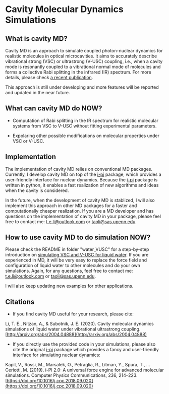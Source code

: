 # Cavity Molecular Dynamics Simulations

## What is cavity MD?

Cavity MD is an approach to simulate coupled photon-nuclear dynamics for realistic molecules in optical microcavities. It aims to accurately describe vibrational strong (VSC) or ultrastrong (V-USC) coupling, i.e., when a cavity mode is resonantly coupled to a vibrational normal mode of molecules and forms a collective Rabi splitting in the infrared (IR) spectrum. For more details, please check [a recent publication](https://arxiv.org/abs/2004.04888).

This approach is still under developing and more features will be reported and updated in the near future.

## What can cavity MD do NOW?

- Computation of Rabi splitting in the IR spectrum for realistic molecular systems from VSC to V-USC without fitting experimental parameters.

- Expolaring other possible modifications on molecular properties under VSC or V-USC.

## Implementation

The implementation of cavity MD relies on conventional MD packages. Currently, I develop cavity MD on top of the [i-pi](http://ipi-code.org/) package, which provides a user-friendly interface for nuclear dynamics. Because the [i-pi](http://ipi-code.org/) package is written in python, it enables a fast realization of new algorithms and ideas when the cavity is considered.

In the future, when the development of cavity MD is stablized, I will also implement this approach in other MD packages for a faster and computationally cheaper realization. If you are a MD developer and has questions on the implementation of cavity MD in your package, please feel free to contact me: t.e.li@outlook.com or taoli@sas.upenn.edu.

## How to use cavity MD to do simulation NOW?

Please check the README in folder "water_VUSC" for a step-by-step introduction on [simulating VSC and V-USC for liquid water](https://arxiv.org/abs/2004.04888). If you are experienced in MD, it will be very easy to replace the force field and configuration of liquid water to other molecules and do your own simulations. Again, for any questions, feel free to contact me: t.e.li@outlook.com or taoli@sas.upenn.edu.

I will also keep updating new examples for other applications.

## Citations

- If you find cavity MD useful for your research, please cite:

Li, T. E., Nitzan, A., & Subotnik, J. E. (2020). Cavity molecular dynamics simulations of liquid water under vibrational ultrastrong coupling. [http://arxiv.org/abs/2004.04888](http://arxiv.org/abs/2004.04888)

- If you directly use the provided code in your simulations, please also cite the original [i-pi](http://ipi-code.org/) package which provides a fancy and user-friendly interface for simulating nuclear dynamics:

Kapil, V., Rossi, M., Marsalek, O., Petraglia, R., Litman, Y., Spura, T., … Ceriotti, M. (2019). i-PI 2.0: A universal force engine for advanced molecular simulations. Computer Physics Communications, 236, 214–223. [https://doi.org/10.1016/j.cpc.2018.09.020](https://doi.org/10.1016/j.cpc.2018.09.020)

